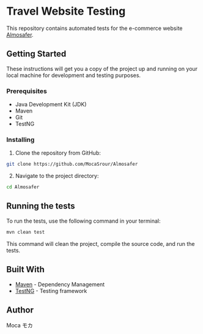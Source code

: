 # Travel Website Testing

This repository contains automated tests for the e-commerce website [Almosafer](https://www.almosafer.com/en?ncr=1).

## Getting Started

These instructions will get you a copy of the project up and running on your local machine for development and testing purposes.

### Prerequisites

- Java Development Kit (JDK)
- Maven
- Git
- TestNG

### Installing

1. Clone the repository from GitHub:

```bash
git clone https://github.com/MocaSrour/Almosafer
```

2. Navigate to the project directory:

```bash
cd Almosafer
```

## Running the tests

To run the tests, use the following command in your terminal:

```bash
mvn clean test
```

This command will clean the project, compile the source code, and run the tests.

## Built With

- [Maven](https://maven.apache.org/) - Dependency Management
- [TestNG](https://mvnrepository.com/artifact/org.testng/testng) - Testing framework
 
## Author

Moca モカ
